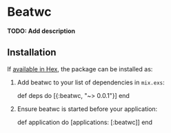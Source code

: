 # Beatwc

**TODO: Add description**

## Installation

If [available in Hex](https://hex.pm/docs/publish), the package can be installed as:

  1. Add beatwc to your list of dependencies in `mix.exs`:

        def deps do
          [{:beatwc, "~> 0.0.1"}]
        end

  2. Ensure beatwc is started before your application:

        def application do
          [applications: [:beatwc]]
        end
